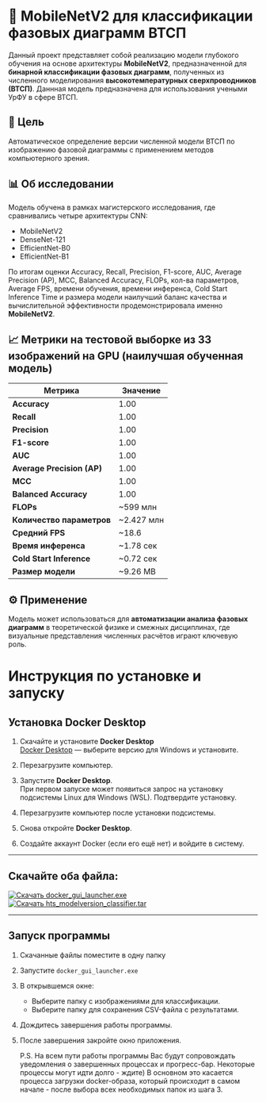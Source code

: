 # 🧠 MobileNetV2 для классификации фазовых диаграмм ВТСП

Данный проект представляет собой реализацию модели глубокого обучения на основе архитектуры **MobileNetV2**, предназначенной для **бинарной классификации фазовых диаграмм**, полученных из численного моделирования **высокотемпературных сверхпроводников (ВТСП)**. Даннная модель предназначена для использования учеными УрФУ в сфере ВТСП.

## 📌 Цель

Автоматическое определение версии численной модели ВТСП по изображению фазовой диаграммы с применением методов компьютерного зрения.

## 📊 Об исследовании

Модель обучена в рамках магистерского исследования, где сравнивались четыре архитектуры CNN:

- MobileNetV2  
- DenseNet-121  
- EfficientNet-B0  
- EfficientNet-B1  

По итогам оценки Accuracy, Recall, Precision, F1-score, AUC, Average Precision (AP), MCC, Balanced Accuracy, FLOPs, кол-ва параметров, Average FPS, времени обучения, времени инференса, Cold Start Inference Time и размера модели наилучший баланс качества и вычислительной эффективности продемонстрировала именно **MobileNetV2**.

## 📈 Метрики на тестовой выборке из 33 изображений на GPU (наилучшая обученная модель)

| Метрика                     | Значение       |
|----------------------------|----------------|
| **Accuracy**               | 1.00           |
| **Recall**                 | 1.00           |
| **Precision**              | 1.00           |
| **F1-score**               | 1.00           |
| **AUC**                    | 1.00           |
| **Average Precision (AP)** | 1.00           |
| **MCC**                    | 1.00           |
| **Balanced Accuracy**      | 1.00           |
| **FLOPs**                  | ~599 млн       |
| **Количество параметров**  | ~2.427 млн     |
| **Средний FPS**            | ~18.6          |
| **Время инференса**        | ~1.78 сек      |
| **Cold Start Inference**   | ~0.72 сек      |
| **Размер модели**          | ~9.26 MB       |

## ⚙️ Применение

Модель может использоваться для **автоматизации анализа фазовых диаграмм** в теоретической физике и смежных дисциплинах, где визуальные представления численных расчётов играют ключевую роль.

# Инструкция по установке и запуску

## Установка Docker Desktop

1. Скачайте и установите **Docker Desktop**  
   [Docker Desktop](https://www.docker.com/products/docker-desktop) — выберите версию для Windows и установите.

2. Перезагрузите компьютер.

3. Запустите **Docker Desktop**.  
   При первом запуске может появиться запрос на установку подсистемы Linux для Windows (WSL). Подтвердите установку.

4. Перезагрузите компьютер после установки подсистемы.

5. Снова откройте **Docker Desktop**.

6. Создайте аккаунт Docker (если его ещё нет) и войдите в систему.

---

## Скачайте оба файла:

[![Скачать docker_gui_launcher.exe](https://img.shields.io/badge/Скачать-docker_gui_launcher.exe-blue)](https://github.com/Serafim-25/HTS_ModelVersion_Classification/raw/main/hts_modelversion_classifier/docker_gui_launcher.exe)  
[![Скачать hts_modelversion_classifier.tar](https://img.shields.io/badge/Скачать-hts_modelversion_classifier.tar-blue)](https://github.com/Serafim-25/HTS_ModelVersion_Classification/raw/main/hts_modelversion_classifier/hts_modelversion_classifier.tar)

---

## Запуск программы

1. Скачанные файлы поместите в одну папку

3. Запустите `docker_gui_launcher.exe`

4. В открывшемся окне:

   - Выберите папку с изображениями для классификации.  
   - Выберите папку для сохранения CSV-файла с результатами.

5. Дождитесь завершения работы программы.

6. После завершения закройте окно приложения.

   P.S. На всем пути работы программы Вас будут сопровождать уведомления о завершенных процессах и прогресс-бар. Некоторые процессы могут идти долго - ждите) В основном это касается процесса загрузки docker-образа, который происходит в самом начале - после выбора всех необходимых папок из шага 3.
